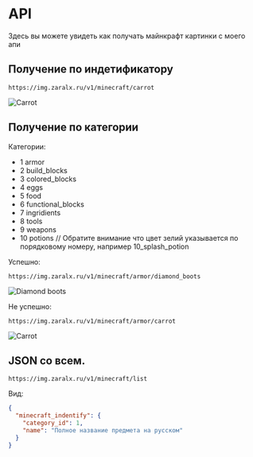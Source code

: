 # API

Здесь вы можете увидеть как получать майнкрафт картинки с моего апи

## Получение по индетификатору
```
https://img.zaralx.ru/v1/minecraft/carrot
```
![Carrot](https://img.zaralx.ru/v1/minecraft/carrot "Carrot")

## Получение по категории

Категории:
- 1 armor
- 2 build_blocks
- 3 colored_blocks
- 4 eggs
- 5 food
- 6 functional_blocks
- 7 ingridients
- 8 tools
- 9 weapons
- 10 potions // Обратите внимание что цвет зелий указывается по порядковому номеру, например 10_splash_potion

Успешно:
```
https://img.zaralx.ru/v1/minecraft/armor/diamond_boots
```
![Diamond boots](https://img.zaralx.ru/v1/minecraft/armor/diamond_boots "Diamond boots")

Не успешно:
```
https://img.zaralx.ru/v1/minecraft/armor/carrot
```
![Carrot](https://img.zaralx.ru/v1/minecraft/armor/carrot "Carrot")

## JSON со всем.
```
https://img.zaralx.ru/v1/minecraft/list
```

Вид:
```json
{
  "minecraft_indentify": {
    "category_id": 1,
    "name": "Полное название предмета на русском"
  }
}
```
